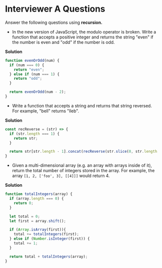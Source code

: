 # Interviewer A Questions

Answer the following questions using **recursion.**

* In the new version of JavaScript, the modulo operator is broken. Write a function that accepts a positive integer and returns the string "even" if the number is even and "odd" if the number is odd.

**Solution**
```js
function evenOrOdd(num) {
  if (num === 0) {
    return "even";
  } else if (num === 1) {
    return "odd";
  }

  return evenOrOdd(num - 2);
}
```

* Write a function that accepts a string and returns that string reversed. For example, "bell" returns "lleb".

**Solution**
```js
const recReverse = (str) => {
  if (str.length === 1) {
    return str;
  }

  return str[str.length - 1].concat(recReverse(str.slice(0, str.length - 1)))
}
```

* Given a multi-dimensional array (e.g. an array with arrays inside of it), return the total number of integers stored in the array. For example, the array `[1, 2, ['foo', 3], [[4]]]` would return 4.

**Solution**
```js
function totalIntegers(array) {
  if (array.length === 0) {
    return 0;
  }

  let total = 0;
  let first = array.shift();

  if (Array.isArray(first)){
    total += totalIntegers(first);
  } else if (Number.isInteger(first)) {
    total += 1;
  }

  return total + totalIntegers(array);
}
```
